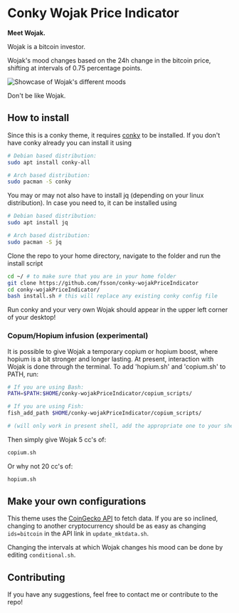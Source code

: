 # Conky Wojak Price Indicator
**Meet Wojak.** 

Wojak is a bitcoin investor. 

Wojak's mood changes based on the 24h change in the bitcoin price, shifting at intervals of 0.75 percentage points.

![Showcase of Wojak's different moods](wojak_showcase.GIF)

Don't be like Wojak.

## How to install
Since this is a conky theme, it requires [conky](https://github.com/brndnmtthws/conky) to be installed. If you don't have conky already you can install it using
```bash
# Debian based distribution:
sudo apt install conky-all

# Arch based distribution:
sudo pacman -S conky
```
You may or may not also have to install jq (depending on your linux distribution). In case you need to, it can be installed using
```bash
# Debian based distribution:
sudo apt install jq

# Arch based distribution:
sudo pacman -S jq
```

Clone the repo to your home directory, navigate to the folder and run the install script
```bash
cd ~/ # to make sure that you are in your home folder
git clone https://github.com/fsson/conky-wojakPriceIndicator
cd conky-wojakPriceIndicator/
bash install.sh # this will replace any existing conky config file
```

Run conky and your very own Wojak should appear in the upper left corner of your desktop!

### Copum/Hopium infusion (experimental)
It is possible to give Wojak a temporary copium or hopium boost, where hopium is a bit stronger and longer lasting. At present, interaction with Wojak is done through the terminal. To add 'hopium.sh' and 'copium.sh' to PATH, run:
```bash
# If you are using Bash:
PATH=$PATH:$HOME/conky-wojakPriceIndicator/copium_scripts/

# If you are using Fish:
fish_add_path $HOME/conky-wojakPriceIndicator/copium_scripts/

# (will only work in present shell, add the appropriate one to your shell config file to make it lasting)
```

Then simply give Wojak 5 cc's of:
```bash
copium.sh
```

Or why not 20 cc's of:
```bash
hopium.sh
```

## Make your own configurations
This theme uses the [CoinGecko API](https://docs.coingecko.com/reference/simple-price) to fetch data. If you are so inclined, changing to another cryptocurrency should be as easy as changing `ids=bitcoin` in the API link in `update_mktdata.sh`.

Changing the intervals at which Wojak changes his mood can be done by editing `conditional.sh`.

## Contributing
If you have any suggestions, feel free to contact me or contribute to the repo!
